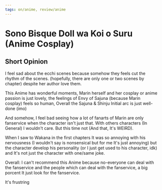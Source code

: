 ```yaml
---
tags: on/anime, review/anime
---
```

# Sono Bisque Doll wa Koi o Suru (Anime Cosplay)
## Short Opinion
I feel sad about the ecchi scenes because somehow they feels cut the rhythm of the scenes. (hopefully, there are only one or two scenes by chapter) despite her author love them.

This Anime has wonderful moments, Marin herself and her cosplay or anime passion is just lovely, the feelings of Envy of Sajuna (because Marin cosplay) feels so human, 
Overall the Sajuna & Shinju Initial arc is just well-done (imo)

And somehow, I feel bad seeing how a lot of fanarts of Marin are only fanservice when the character isn't just that. With others characters (In General) I wouldn't care. 
But this time not (And that, It's WEIRD).

When I saw to Wakana in the first chapters It was so annoying with his nervousness 
(I wouldn't say is nonsensical but for me It's just annoying) but the character develop his personality (or I just get used to his character, idk) and It's not just the character with one/same joke.

Overall: I can't recommend this Anime because no-everyone can deal with the fanservice and the people which can deal with the fanservice, a big porcent It just look for the fanservice.

It's frustring